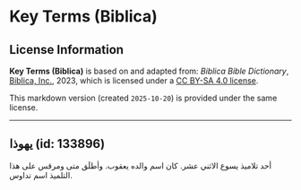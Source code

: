 # Key Terms (Biblica)

## License Information

**Key Terms (Biblica)** is based on and adapted from: _Biblica Bible Dictionary_, [Biblica, Inc.](https://www.biblica.com/), 2023, which is licensed under a [CC BY-SA 4.0 license](https://creativecommons.org/licenses/by-sa/4.0/legalcode.en).

This markdown version (created `2025-10-20`) is provided under the same license.



--------------------------------

## يهوذا (id: 133896)

أحد تلاميذ يسوع الاثني عشر. كان اسم والده يعقوب. وأطلَق متى ومرقس على هذا التلميذ اسم تداوس.



